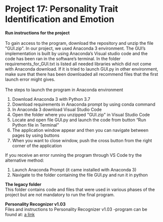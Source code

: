 # Project 17: Personality Trait Identification and Emotion

**Run instructions for the project**\
\
To gain access to the program, download the repository and unzip the file "GUI.zip". In our project, we used Anaconda 3 environment. The GUI’s implementation is built by using Anaconda’s Visual studio code and the code has been ran in the software’s terminal. In the folder requirements_for_GUI.txt is listed all needed libraries which did not come with Anaconda download. If it is tried to launch GUI.py in other environment, make sure that there has been downloaded all recommend files that the first launch error might gives.\
\
The steps to launch the program in Anaconda environment

1. Download Anaconda 3 with Python 3.7
2. Download requirements in Anaconda prompt by using conda command
3. In Anaconda 3 download Visual Studio Code
4. Open the folder where you unzipped "GUI.zip" in Visual Studio Code
5. Locate and open file GUI.py and launch the code from button “Run Python file in Terminal”
6. The application window appear and then you can navigate between pages by using buttons
7. When you want to close window, push the cross button from the right corner of the application

If you receive an error running the program through VS Code try the alternative method:
1. Launch Anaconda Prompt (it came installed with Anaconda 3)
2. Navigate to the folder containing the file GUI.py and run it in python

**The legacy folder**\
This folder contains code and files that were used in various phases of the project but are not mandatory to run the final program.

**Personality Recognizer v1.03**\
Files and instructions to Personality Recognizer v1.03 -program can be found at:
[a link](http://farm2.user.srcf.net/research/personality/recognizer.html)
